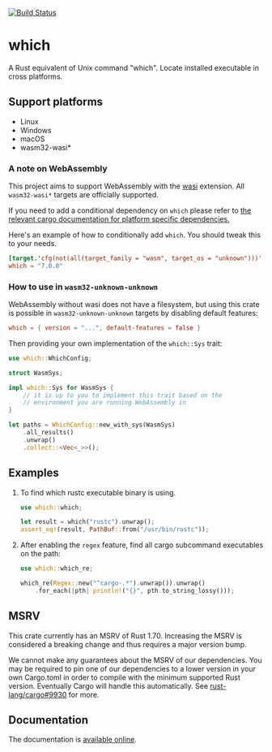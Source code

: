 [![Build Status](https://github.com/harryfei/which-rs/actions/workflows/rust.yml/badge.svg)](https://github.com/harryfei/which-rs/actions/workflows/rust.yml)

# which

A Rust equivalent of Unix command "which". Locate installed executable in cross platforms.

## Support platforms

* Linux
* Windows
* macOS
* wasm32-wasi*

### A note on WebAssembly

This project aims to support WebAssembly with the [wasi](https://wasi.dev/) extension. All `wasm32-wasi*` targets are officially supported.

If you need to add a conditional dependency on `which` please refer to [the relevant cargo documentation for platform specific dependencies.](https://doc.rust-lang.org/cargo/reference/specifying-dependencies.html#platform-specific-dependencies)

Here's an example of how to conditionally add `which`. You should tweak this to your needs.

```toml
[target.'cfg(not(all(target_family = "wasm", target_os = "unknown")))'.dependencies]
which = "7.0.0"
```

### How to use in `wasm32-unknown-unknown`

WebAssembly without wasi does not have a filesystem, but using this crate is possible in `wasm32-unknown-unknown` targets by disabling default features:

```toml
which = { version = "...", default-features = false }
```

Then providing your own implementation of the `which::Sys` trait:

```rs
use which::WhichConfig;

struct WasmSys;

impl which::Sys for WasmSys {
    // it is up to you to implement this trait based on the
    // environment you are running WebAssembly in
}

let paths = WhichConfig::new_with_sys(WasmSys)
    .all_results()
    .unwrap()
    .collect::<Vec<_>>();
```

## Examples

1) To find which rustc executable binary is using.

    ``` rust
    use which::which;

    let result = which("rustc").unwrap();
    assert_eq!(result, PathBuf::from("/usr/bin/rustc"));
    ```

2. After enabling the `regex` feature, find all cargo subcommand executables on the path:

    ``` rust
    use which::which_re;

    which_re(Regex::new("^cargo-.*").unwrap()).unwrap()
        .for_each(|pth| println!("{}", pth.to_string_lossy()));
    ```

## MSRV

This crate currently has an MSRV of Rust 1.70. Increasing the MSRV is considered a breaking change and thus requires a major version bump.

We cannot make any guarantees about the MSRV of our dependencies. You may be required to pin one of our dependencies to a lower version in your own Cargo.toml in order to compile
with the minimum supported Rust version. Eventually Cargo will handle this automatically. See [rust-lang/cargo#9930](https://github.com/rust-lang/cargo/issues/9930) for more.

## Documentation

The documentation is [available online](https://docs.rs/which/).
